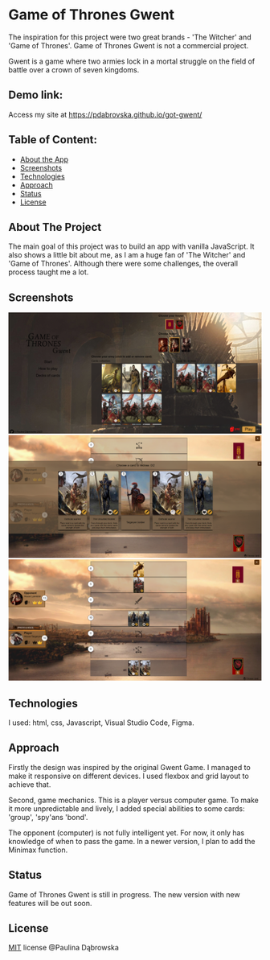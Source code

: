 # Game of Thrones Gwent

The inspiration for this project were two great brands - 'The Witcher' and 'Game of Thrones'. Game of Thrones Gwent is not a commercial project.

Gwent is a game where two armies lock in a mortal struggle on the field of battle over a crown of seven kingdoms.

## Demo link:
Access my site at https://pdabrovska.github.io/got-gwent/
## Table of Content:
<ul>
  <li>
    <a href="#about-the-app">About the App</a>
  </li>
  <li>
    <a href="#screenshots">Screenshots</a>
  </li>
  <li>
    <a href="#technologies">Technologies</a>
  </li>
  <li>
    <a href="#approach">Approach</a>
  </li>
  <li>
    <a href="#status">Status</a>
  </li>
  <li>
    <a href="#license">License</a>
  </li>
</ul>

## About The Project
The main goal of this project was to build an app with vanilla JavaScript. It also shows a little bit about me, as I am a huge fan of 'The Witcher' and 'Game of Thrones'. Although there were some challenges, the overall process taught me a lot.
## Screenshots

<img src="/images/Screenshots/screenshot(4).png">
<img src="/images/Screenshots/screenshot(1).png">
<img src="/images/Screenshots/screenshot(3).png">

## Technologies
I used: html, css, Javascript, Visual Studio Code, Figma.
## Approach
Firstly the design was inspired by the original Gwent Game. I managed to make it responsive on different devices. I used flexbox and grid layout to achieve that.

Second, game mechanics. This is a player versus computer game. To make it more unpredictable and lively, I added special abilities to some cards: 'group', 'spy'ans 'bond'. 


The opponent (computer) is not fully intelligent yet. For now, it only has knowledge of when to pass the game. In a newer version, I plan to add the Minimax function.

## Status
Game of Thrones Gwent is still in progress. The new version with new features will be out soon.
## License

[MIT](https://github.com/pdabrovska) license @Paulina Dąbrowska


